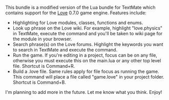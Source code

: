 This bundle is a modified version of the Lua bundle for TextMate which contains support for the [Love](http://love2d.org) 0.7.0 game engine. Features include:

* Highlighting for Love modules, classes, functions and enums.
* Look up phrase on the Love wiki. For example, highlight "love.physics" in TextMate, execute the command and you'll be taken to wiki page for the module in your browser.
* Search phrase(s) on the Love forums. Highlight the keywords you want to search in TextMate and execute the command.
* Run the game. If you're editing in a project, focus can be on any file, otherwise you must execute this on the main.lua or any other top level file. Shortcut is Command+R.
* Build a .love file. Same rules apply for file focus as running the game. This command will place a file called "game.love" in your project folder. Shortcut is Command+B.

I'm planning to add more in the future. Let me know what you think. Enjoy!
